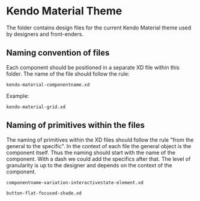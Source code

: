 # Kendo Material Theme
 
The folder contains design files for the current Kendo Material theme used by designers and front-enders.
 

## Naming convention of files
Each component should be positioned in a separate XD file within this folder. The name of the file should follow the rule:
 
```
kendo-material-componentname.xd
```
 
Example:
 
```
kendo-material-grid.xd
```


## Naming of primitives within the files
The naming of primitives within the XD files should follow the rule "from the general to the specific". In the context of each file the general object is the component itself. Thus the naming should start with the name of the component. With a dash we could add the specifics after that. The level of granularity is up to the designer and depends on the context of the component.

```
componentname-variation-interactivestate-element.xd
```


```
button-flat-focused-shade.xd
```